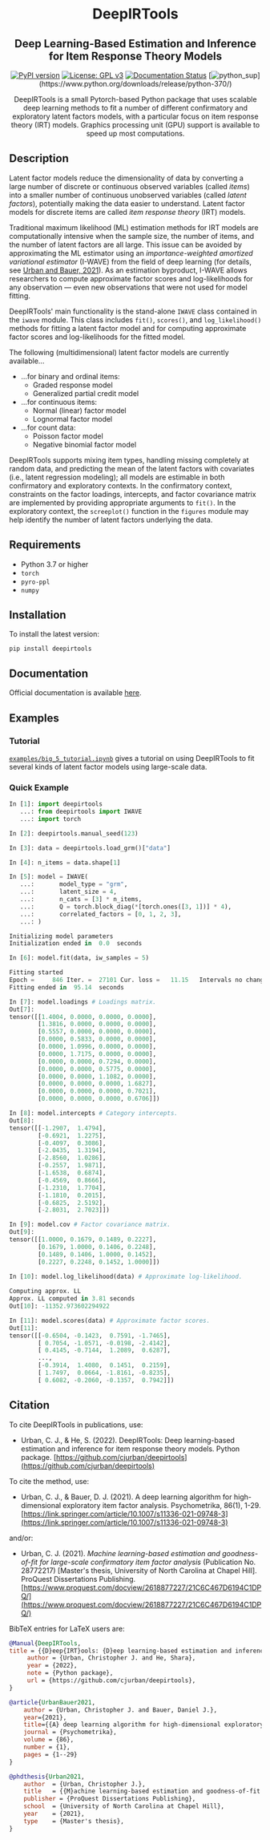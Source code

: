 <h1 align='center'>DeepIRTools</h1>
<h2 align='center'>Deep Learning-Based Estimation and Inference for Item Response Theory Models</h2>

<div align="center">

[![PyPI version](https://badge.fury.io/py/deepirtools.svg)](https://badge.fury.io/py/deepirtools)
[![License: GPL v3](https://img.shields.io/badge/License-GPLv3-blue.svg)](https://www.gnu.org/licenses/gpl-3.0)
[![Documentation Status](https://readthedocs.org/projects/deepirtools/badge/?version=latest)](https://deepirtools.readthedocs.io/en/latest/?badge=latest)
[![python_sup](https://img.shields.io/badge/python-3.7+-black.svg?)](https://www.python.org/downloads/release/python-370/)

DeepIRTools is a small Pytorch-based Python package that uses scalable deep learning methods to fit a number of different confirmatory and exploratory latent factors models, with a particular focus on item response theory (IRT) models. Graphics processing unit (GPU) support is available to speed up most computations.

</div>

## Description

Latent factor models reduce the dimensionality of data by converting a large number of discrete or continuous observed variables (called *items*) into a smaller number of continuous unobserved variables (called *latent factors*), potentially making the data easier to understand. Latent factor models for discrete items are called *item response theory* (IRT) models.

Traditional maximum likelihood (ML) estimation methods for IRT models are computationally intensive when the sample size, the number of items, and the number of latent factors are all large. This issue can be avoided by approximating the ML estimator using an *importance-weighted amortized variational estimator* (I-WAVE) from the field of deep learning (for details, see [Urban and Bauer, 2021](https://link.springer.com/article/10.1007/s11336-021-09748-3)). As an estimation byproduct, I-WAVE allows researchers to compute approximate factor scores and log-likelihoods for any observation &mdash; even new observations that were not used for model fitting.

DeepIRTools' main functionality is the stand-alone ``IWAVE`` class contained in the  ``iwave`` module. This class includes ``fit()``, ``scores()``, and ``log_likelihood()`` methods for fitting a latent factor model and for computing approximate factor scores and log-likelihoods for the fitted model.

The following (multidimensional) latent factor models are currently available...

- ...for binary and ordinal items:
  - Graded response model
  - Generalized partial credit model
- ...for continuous items:
  - Normal (linear) factor model
  - Lognormal factor model
- ...for count data:
  - Poisson factor model
  - Negative binomial factor model

DeepIRTools supports mixing item types, handling missing completely at random data, and predicting the mean of the latent factors with covariates (i.e., latent regression modeling); all models are estimable in both confirmatory and exploratory contexts. In the confirmatory context, constraints on the factor loadings, intercepts, and factor covariance matrix are implemented by providing appropriate arguments to ``fit()``. In the exploratory context, the ``screeplot()`` function in the ``figures`` module may help identify the number of latent factors underlying the data.

## Requirements

-  Python 3.7 or higher
-  ``torch``
-  ``pyro-ppl``
-  ``numpy``

## Installation

To install the latest version:

``pip install deepirtools``

## Documentation

Official documentation is available [here](https://deepirtools.readthedocs.io/en/latest/).

## Examples

### Tutorial

[`examples/big_5_tutorial.ipynb`](examples/big_5_tutorial.ipynb) gives a tutorial on using DeepIRTools to fit several kinds of latent factor models using large-scale data.

### Quick Example

```python
In [1]: import deepirtools
   ...: from deepirtools import IWAVE
   ...: import torch

In [2]: deepirtools.manual_seed(123)

In [3]: data = deepirtools.load_grm()["data"]

In [4]: n_items = data.shape[1]

In [5]: model = IWAVE(
   ...:       model_type = "grm",
   ...:       latent_size = 4,
   ...:       n_cats = [3] * n_items,
   ...:       Q = torch.block_diag(*[torch.ones([3, 1])] * 4),
   ...:       correlated_factors = [0, 1, 2, 3],
   ...: )

Initializing model parameters
Initialization ended in  0.0  seconds

In [6]: model.fit(data, iw_samples = 5)

Fitting started
Epoch =     846 Iter. =  27101 Cur. loss =   11.15   Intervals no change = 100
Fitting ended in  95.14  seconds

In [7]: model.loadings # Loadings matrix.
Out[7]: 
tensor([[1.4004, 0.0000, 0.0000, 0.0000],
        [1.3816, 0.0000, 0.0000, 0.0000],
        [0.5557, 0.0000, 0.0000, 0.0000],
        [0.0000, 0.5833, 0.0000, 0.0000],
        [0.0000, 1.0996, 0.0000, 0.0000],
        [0.0000, 1.7175, 0.0000, 0.0000],
        [0.0000, 0.0000, 0.7294, 0.0000],
        [0.0000, 0.0000, 0.5775, 0.0000],
        [0.0000, 0.0000, 1.1082, 0.0000],
        [0.0000, 0.0000, 0.0000, 1.6827],
        [0.0000, 0.0000, 0.0000, 0.7021],
        [0.0000, 0.0000, 0.0000, 0.6706]])

In [8]: model.intercepts # Category intercepts.
Out[8]: 
tensor([[-1.2907,  1.4794],
        [-0.6921,  1.2275],
        [-0.4097,  0.3086],
        [-2.0435,  1.3194],
        [-2.8560,  1.0286],
        [-0.2557,  1.9871],
        [-1.6538,  0.6874],
        [-0.4569,  0.8666],
        [-1.2310,  1.7704],
        [-1.1810,  0.2015],
        [-0.6825,  2.5192],
        [-2.8031,  2.7023]])

In [9]: model.cov # Factor covariance matrix.
Out[9]: 
tensor([[1.0000, 0.1679, 0.1489, 0.2227],
        [0.1679, 1.0000, 0.1406, 0.2248],
        [0.1489, 0.1406, 1.0000, 0.1452],
        [0.2227, 0.2248, 0.1452, 1.0000]])
        
In [10]: model.log_likelihood(data) # Approximate log-likelihood.

Computing approx. LL
Approx. LL computed in 3.81 seconds
Out[10]: -11352.973602294922

In [11]: model.scores(data) # Approximate factor scores.
Out[11]: 
tensor([[-0.6504, -0.1423,  0.7591, -1.7465],
        [ 0.7054, -1.0571, -0.0198, -2.4142],
        [ 0.4145, -0.7144,  1.2089,  0.6287],
        ...,
        [-0.3914,  1.4080,  0.1451,  0.2159],
        [ 1.7497,  0.0664, -1.8161, -0.8235],
        [ 0.6082, -0.2060, -0.1357,  0.7942]])
```

## Citation

To cite DeepIRTools in publications, use:

* Urban, C. J., & He, S. (2022). DeepIRTools: Deep learning-based estimation and inference for item response theory models. Python package. [https://github.com/cjurban/deepirtools](https://github.com/cjurban/deepirtools)

To cite the method, use:

  * Urban, C. J., & Bauer, D. J. (2021). A deep learning algorithm for high-dimensional exploratory  item factor analysis. Psychometrika, 86(1), 1-29. [https://link.springer.com/article/10.1007/s11336-021-09748-3](https://link.springer.com/article/10.1007/s11336-021-09748-3)
  
  and/or:
  
  * Urban, C. J. (2021). *Machine learning-based estimation and goodness-of-fit for large-scale confirmatory item factor analysis* (Publication No. 28772217) [Master's thesis, University of North Carolina at Chapel Hill]. ProQuest Dissertations Publishing. [https://www.proquest.com/docview/2618877227/21C6C467D6194C1DPQ/](https://www.proquest.com/docview/2618877227/21C6C467D6194C1DPQ/)

BibTeX entries for LaTeX users are:
```bibtex
@Manual{DeepIRTools,
title = {{D}eep{IRT}ools: {D}eep learning-based estimation and inference for item response theory models},
     author = {Urban, Christopher J. and He, Shara},
     year = {2022},
     note = {Python package},
     url = {https://github.com/cjurban/deepirtools},
}
```

```bibtex
@article{UrbanBauer2021,
    author = {Urban, Christopher J. and Bauer, Daniel J.},
    year={2021},
    title={{A} deep learning algorithm for high-dimensional exploratory item factor analysis},
    journal = {Psychometrika},
    volume = {86},
    number = {1},
    pages = {1--29}
}
```

```bibtex
@phdthesis{Urban2021,
    author  = {Urban, Christopher J.},
    title   = {{M}achine learning-based estimation and goodness-of-fit for large-scale confirmatory item factor analysis},
    publisher = {ProQuest Dissertations Publishing},
    school  = {University of North Carolina at Chapel Hill},
    year    = {2021},
    type    = {Master's thesis},
}
```
